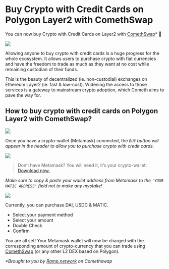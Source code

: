 # Buy Crypto with Credit Cards on Polygon Layer2 with ComethSwap

You can now buy Crypto with Credit Cards on Layer2 with [ComethSwap](https://swap.cometh.io/#/swap)\* 🎉

![](https://miro.medium.com/max/1280/1*_1j_YgWEUxa-MkfQhjF_wA.png)

Allowing anyone to buy crypto with credit cards is a huge progress for the whole ecosystem. It allows users to purchase crypto with fiat currencies and have the freedom to trade as much as they want at no cost while remaining custodian of their funds.

This is the beauty of decentralized \(ie. non-custodial\) exchanges on Ethereum Layer2 \(ie. fast & low-cost\). Widening the access to those services is a gateway to mainstream crypto adoption, which Cometh aims to pave the way for.

## How to buy crypto with credit cards on Polygon Layer2 with ComethSwap? <a id="a4fe"></a>

![](https://miro.medium.com/max/1280/1*CZOAICxLuP2CPTPN_4ZbSw.png)

Once you have a crypto-wallet \(Metamask\) connected, the _`BUY` button will appear in the header to allow you to purchase crypto with credit cards._

![](https://miro.medium.com/max/1078/1*wEWKnPVUJnZAwGSfPJyhbA.png)

> Don’t have Metamask? You will need it, it’s your crypto-wallet: [Download now.](https://metamask.io/)

_Make sure to copy & paste your wallet address from Metamask to the `'YOUR MATIC ADDRESS'` field not to make any mystake!_

![](https://miro.medium.com/max/1280/1*j2MG_V-489v9BbiDIAyROQ.png)

Currently, you can purchase DAI, USDC & MATIC.

* Select your payment method
* Select your amount
* Double Check
* Confirm

You are all set! Your Metamask wallet will now be charged with the corresponding amount of crypto-currency that you can trade using [ComethSwap](https://swap.cometh.io/) \(or any other L2 DEX based on Polygon\).



_\*Brought to you by_ [_Ramp.network_](https://ramp.network/) _on Comethswap_

